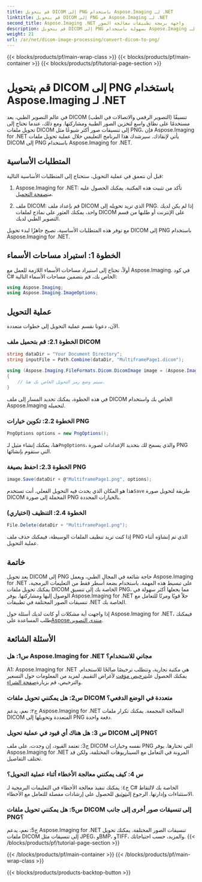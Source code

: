 ```yaml
---
title: قم بتحويل DICOM إلى PNG باستخدام Aspose.Imaging لـ .NET
linktitle: قم بتحويل DICOM إلى PNG في Aspose.Imaging لـ .NET
second_title: Aspose.Imaging .NET واجهة برمجة تطبيقات معالجة الصور
description: قم بتحويل DICOM إلى PNG بسهولة باستخدام Aspose.Imaging لـ .NET. تبسيط مشاركة الصور الطبية.
weight: 21
url: /ar/net/dicom-image-processing/convert-dicom-to-png/
---
```


{{< blocks/products/pf/main-wrap-class >}}
{{< blocks/products/pf/main-container >}}
{{< blocks/products/pf/tutorial-page-section >}}

# قم بتحويل DICOM إلى PNG باستخدام Aspose.Imaging لـ .NET

في عالم التصوير الطبي، يعد DICOM (التصوير الرقمي والاتصالات في الطب) تنسيقًا مستخدمًا على نطاق واسع لتخزين الصور الطبية ومشاركتها. ومع ذلك، عندما تحتاج إلى تحويل ملفات DICOM إلى تنسيقات صور أكثر شيوعًا مثل PNG، فإن Aspose.Imaging for .NET يأتي لإنقاذك. سيرشدك هذا البرنامج التعليمي خلال عملية تحويل ملفات DICOM إلى PNG باستخدام Aspose.Imaging for .NET.

## المتطلبات الأساسية

قبل أن نتعمق في عملية التحويل، ستحتاج إلى المتطلبات الأساسية التالية:

1.  Aspose.Imaging for .NET: تأكد من تثبيت هذه المكتبة. يمكنك الحصول عليه من[صفحة التحميل](https://releases.aspose.com/imaging/net/).

2. ملف DICOM: قم بإعداد ملف DICOM الذي تريد تحويله إلى PNG. إذا لم يكن لديك واحد، يمكنك العثور على نماذج لملفات DICOM على الإنترنت أو طلبها من قسم التصوير الطبي لديك.

مع توفر هذه المتطلبات الأساسية، تصبح جاهزًا لبدء تحويل DICOM إلى PNG باستخدام Aspose.Imaging for .NET.

## الخطوة 1: استيراد مساحات الأسماء

أولاً، تحتاج إلى استيراد مساحات الأسماء اللازمة للعمل مع Aspose.Imaging. في كود C# الخاص بك، قم بتضمين مساحات الأسماء التالية:

```csharp
using Aspose.Imaging;
using Aspose.Imaging.ImageOptions;
```

## عملية التحويل

الآن، دعونا نقسم عملية التحويل إلى خطوات متعددة.

### الخطوة 2.1: قم بتحميل ملف DICOM

```csharp
string dataDir = "Your Document Directory";
string inputFile = Path.Combine(dataDir, "MultiframePage1.dicom");

using (Aspose.Imaging.FileFormats.Dicom.DicomImage image = (Aspose.Imaging.FileFormats.Dicom.DicomImage)Image.Load(inputFile))
{
    // سيتم وضع رمز التحويل الخاص بك هنا.
}
```

في هذه الخطوة، يمكنك تحديد المسار إلى ملف DICOM الخاص بك واستخدام Aspose.Imaging لتحميله.

### الخطوة 2.2: تكوين خيارات PNG

```csharp
PngOptions options = new PngOptions();
```

 هنا، يمكنك إنشاء مثيل لـ`PngOptions`، والذي يسمح لك بتحديد الإعدادات لصورة PNG التي ستقوم بإنشائها.

### الخطوة 2.3: احفظ بصيغة PNG

```csharp
image.Save(dataDir + @"MultiframePage1.png", options);
```

 هذا هو المكان الذي يحدث فيه التحويل الفعلي. أنت تستخدم`Save` طريقة لتحويل صورة DICOM المحملة إلى صورة PNG بالخيارات المحددة.

### الخطوة 2.4: التنظيف (اختياري)

```csharp
File.Delete(dataDir + "MultiframePage1.png");
```

إذا كنت تريد تنظيف الملفات الوسيطة، فيمكنك حذف ملف PNG الذي تم إنشاؤه أثناء عملية التحويل.

## خاتمة

يعد تحويل DICOM إلى PNG حاجة شائعة في المجال الطبي، ويعمل Aspose.Imaging for .NET على تبسيط هذه المهمة. باستخدام بضعة أسطر فقط من التعليمات البرمجية، يمكنك تحويل ملفات DICOM الخاصة بك إلى تنسيق PNG، مما يجعلها أكثر سهولة في الوصول إليها ومشاركتها. يوفر Aspose.Imaging for .NET حلاً قويًا ومرنًا للتعامل مع تنسيقات الصور المختلفة في تطبيقات .NET الخاصة بك.

 إذا واجهت أية مشكلات أو كانت لديك أسئلة حول Aspose.Imaging for .NET، فيمكنك طلب المساعدة على[Aspose.منتدى التصوير](https://forum.aspose.com/).

## الأسئلة الشائعة

### س1: هل Aspose.Imaging for .NET مجاني للاستخدام؟

A1: Aspose.Imaging for .NET هي مكتبة تجارية، وتتطلب ترخيصًا صالحًا للاستخدام. يمكنك الحصول على[ترخيص مؤقت](https://purchase.aspose.com/temporary-license/) لأغراض التقييم. لمزيد من المعلومات حول التسعير والترخيص، قم بزيارة[صفحة الشراء](https://purchase.aspose.com/buy).

### س2: هل يمكنني تحويل ملفات DICOM متعددة في الوضع الدفعي؟

ج٢: نعم، يدعم Aspose.Imaging for .NET المعالجة المجمعة. يمكنك تكرار ملفات DICOM المتعددة وتحويلها إلى PNG دفعة واحدة.

### س 3: هل هناك أي قيود في عملية تحويل DICOM إلى PNG؟

ج3: تعتمد القيود، إن وجدت، على ملف DICOM نفسه وخيارات PNG التي تختارها. يوفر Aspose.Imaging for .NET المرونة في التعامل مع السيناريوهات المختلفة، ولكن قد تختلف التفاصيل.

### س 4: كيف يمكنني معالجة الأخطاء أثناء عملية التحويل؟

 ج٤: يمكنك تنفيذ معالجة الأخطاء في التعليمات البرمجية لـ C# الخاصة بك لالتقاط الاستثناءات وإدارتها. الرجوع إلى[توثيق](https://reference.aspose.com/imaging/net/) للحصول على إرشادات مفصلة للتعامل مع الأخطاء.

### س5: هل يمكنني تحويل ملفات DICOM إلى تنسيقات صور أخرى إلى جانب PNG؟

ج5: نعم، يدعم Aspose.Imaging for .NET تنسيقات الصور المختلفة. يمكنك تحويل ملفات DICOM إلى تنسيقات مثل JPEG، وBMP، وTIFF، والمزيد، حسب احتياجاتك.
{{< /blocks/products/pf/tutorial-page-section >}}

{{< /blocks/products/pf/main-container >}}
{{< /blocks/products/pf/main-wrap-class >}}

{{< blocks/products/products-backtop-button >}}
